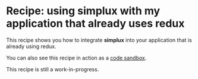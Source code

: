 # Recipe: using **simplux** with my application that already uses redux

This recipe shows you how to integrate **simplux** into your application that is already using redux.

You can also see this recipe in action as a [code sandbox](https://codesandbox.io/s/github/MrWolfZ/simplux/tree/master/recipes/basics/using-simplux-with-application-already-using-redux).

This recipe is still a work-in-progress.
